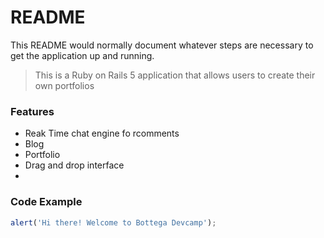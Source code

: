 # README

This README would normally document whatever steps are necessary to get the
application up and running.

> This is a Ruby on Rails 5 application that allows users to create their own portfolios

### Features

- Reak Time chat engine fo rcomments
- Blog
- Portfolio
- Drag and drop interface
- 

### Code Example

```javascript
alert('Hi there! Welcome to Bottega Devcamp');
```